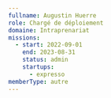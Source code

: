 ```yaml
---
fullname: Augustin Huerre
role: Chargé de déploiement
domaine: Intraprenariat
missions:
  - start: 2022-09-01
    end: 2023-08-31
    status: admin
    startups:
      - expresso
memberType: autre
---
```

